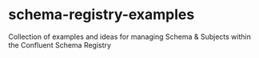 # schema-registry-examples
Collection of examples and ideas for managing Schema &amp; Subjects within the Confluent Schema Registry
